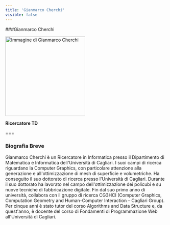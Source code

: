 ```yaml
---
title: 'Gianmarco Cherchi'
visible: false
---
```


###Gianmarco Cherchi

<img src="/lab/user/pages/02.people/10.gianmarco.cherchi/img/gcherchi_img.png" alt="Immagine di Gianmarco Cherchi" style="height: 250px">

**Ricercatore TD**

===

### Biografia Breve
Gianmarco Cherchi è un Ricercatore in Informatica presso il Dipartimento di Matematica e Informatica dell'Università di Cagliari. I suoi campi di ricerca riguardano la Computer Graphics, con particolare attenzione alla generazione e all'ottimizzazione di mesh di superficie e volumetriche. Ha conseguito il suo dottorato di ricerca presso l'Università di Cagliari. Durante il suo dottorato ha lavorato nel campo dell'ottimizzazione dei policubi e su nuove tecniche di fabbricazione digitale. Fin dal suo primo anno di università, collabora con il gruppo di ricerca CG3HCI (Computer Graphics, Computation Geometry and Human-Computer Interaction – Cagliari Group). Per cinque anni è stato tutor del corso Algorithms and Data Structure e, da quest'anno, è docente del corso di Fondamenti di Programmazione Web all'Università di Cagliari.